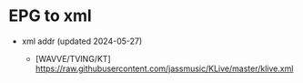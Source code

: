 # EPG to xml

* xml addr (updated 2024-05-27)

  - [WAVVE/TVING/KT]
    https://raw.githubusercontent.com/jassmusic/KLive/master/klive.xml

